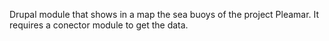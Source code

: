 Drupal module that shows in a map the sea buoys of the project Pleamar. It requires a conector module to get the data. 
